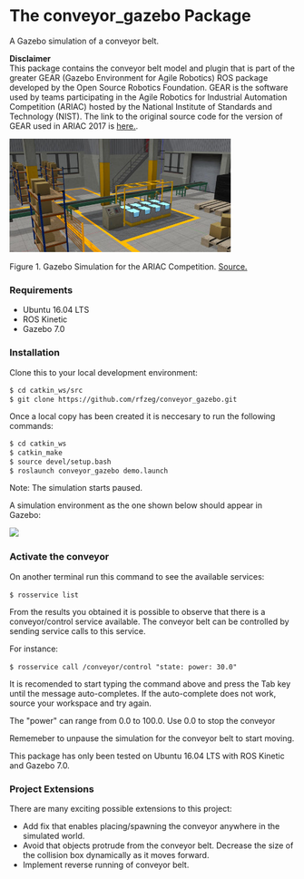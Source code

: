 # The conveyor_gazebo Package

A Gazebo simulation of a conveyor belt.  

**Disclaimer**  
This package contains the conveyor belt model and plugin that is part of the 
greater GEAR (Gazebo Environment for Agile Robotics) ROS package developed by the Open Source Robotics Foundation. GEAR is the software used by teams participating in the Agile Robotics for Industrial Automation Competition (ARIAC) hosted by the National Institute of Standards and Technology (NIST).
The link to the original source code for the version of GEAR used in ARIAC 2017 is [here.](https://bitbucket.org/osrf/ariac/commits/branch/ariac_2017).

![](doc/imgs/ariac_env.jpg)

Figure 1. Gazebo Simulation for the ARIAC Competition. [Source.](http://gazebosim.org/ariac)

### Requirements

+ Ubuntu 16.04 LTS
+ ROS Kinetic
+ Gazebo 7.0

### Installation

Clone this to your local development environment:
```
$ cd catkin_ws/src
$ git clone https://github.com/rfzeg/conveyor_gazebo.git
```

Once a local copy has been created it is neccesary to run the following commands:
```
$ cd catkin_ws
$ catkin_make
$ source devel/setup.bash
$ roslaunch conveyor_gazebo demo.launch
```

Note: The simulation starts paused.

A simulation environment as the one shown below should appear in Gazebo:

![](doc/imgs/______.jpg)

### Activate the conveyor

On another terminal run this command to see the available services:

`$ rosservice list`

From the results you obtained it is possible to observe that there is a conveyor/control service available.
The conveyor belt can be controlled by sending service calls to this service.

For instance:

`$ rosservice call /conveyor/control "state: power: 30.0"`

It is recomended to start typing the command above and press the Tab key until the message auto-completes.  If the auto-complete does not work, source your workspace and try again.

The "power" can range from 0.0 to 100.0. Use 0.0 to stop the conveyor

Rememeber to unpause the simulation for the conveyor belt to start moving.

This package has only been tested on Ubuntu 16.04 LTS with ROS Kinetic and Gazebo 7.0.

### Project Extensions
There are many exciting possible extensions to this project:
+ Add fix that enables placing/spawning the conveyor anywhere in the simulated world. 
+ Avoid that objects protrude from the conveyor belt. Decrease the size of the collision box dynamically as it moves forward.
+ Implement reverse running of conveyor belt.

